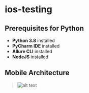 # ios-testing

## Prerequisites for Python

* __Python 3.8__ installed
* __PyCharm IDE__ installed
* __Allure CLI__ installed
* __NodeJS__ installed

## Mobile Architecture
 > ![alt text](.idea/resources/image.png)